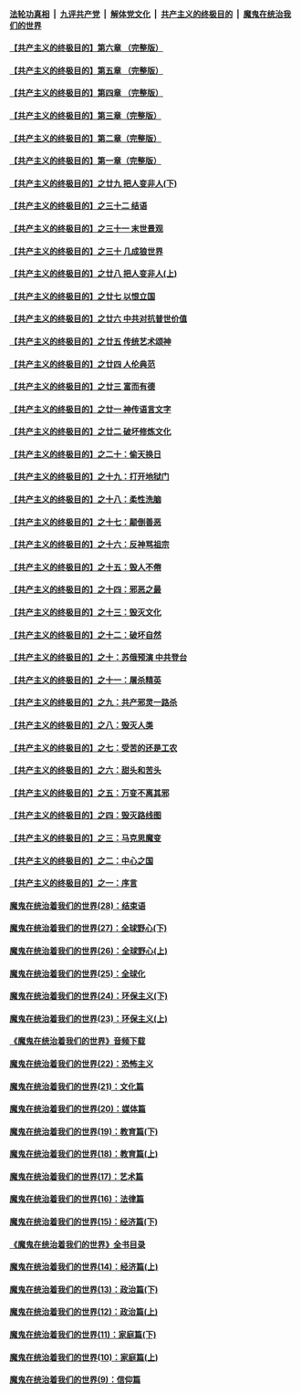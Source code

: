 

####  [法轮功真相](../../../../basic/blob/master/README.md?t=04291301) &nbsp;|&nbsp; [九评共产党](../../../../9ping.md/blob/master/README.md?t=04291301) &nbsp;|&nbsp; [解体党文化](../../../../jtdwh.md/blob/master/README.md?t=04291301)  &nbsp;|&nbsp; [共产主义的终极目的](../../../../gczydzjmd.md/blob/master/README.md?t=04291301) &nbsp;|&nbsp; [魔鬼在统治我们的世界](../../../../mgztzwmdsj.md/blob/master/README.md?t=04291301) 

#### [【共产主义的终极目的】第六章 （完整版）](../pages/nsc422/n11428913.md?t=04291301) 

#### [【共产主义的终极目的】第五章 （完整版）](../pages/nsc422/n11428912.md?t=04291301) 

#### [【共产主义的终极目的】第四章 （完整版）](../pages/nsc422/n11428907.md?t=04291301) 

#### [【共产主义的终极目的】第三章（完整版）](../pages/nsc422/n11428848.md?t=04291301) 

#### [【共产主义的终极目的】第二章（完整版）](../pages/nsc422/n11428831.md?t=04291301) 

#### [【共产主义的终极目的】第一章（完整版）](../pages/nsc422/n11417651.md?t=04291301) 

#### [【共产主义的终极目的】之廿九 把人变非人(下)](../pages/nsc422/n11344140.md?t=04291301) 

#### [【共产主义的终极目的】之三十二 结语](../pages/nsc422/n11360535.md?t=04291301) 

#### [【共产主义的终极目的】之三十一 末世景观](../pages/nsc422/n11351129.md?t=04291301) 

#### [【共产主义的终极目的】之三十 几成狼世界](../pages/nsc422/n11348280.md?t=04291301) 

#### [【共产主义的终极目的】之廿八 把人变非人(上)](../pages/nsc422/n11340492.md?t=04291301) 

#### [【共产主义的终极目的】之廿七 以恨立国](../pages/nsc422/n11336944.md?t=04291301) 

#### [【共产主义的终极目的】之廿六 中共对抗普世价值](../pages/nsc422/n11324785.md?t=04291301) 

#### [【共产主义的终极目的】之廿五 传统艺术颂神](../pages/nsc422/n11296396.md?t=04291301) 

#### [【共产主义的终极目的】之廿四 人伦典范](../pages/nsc422/n11296397.md?t=04291301) 

#### [【共产主义的终极目的】之廿三 富而有德](../pages/nsc422/n11283598.md?t=04291301) 

#### [【共产主义的终极目的】之廿一 神传语言文字](../pages/nsc422/n11263265.md?t=04291301) 

#### [【共产主义的终极目的】之廿二 破坏修炼文化](../pages/nsc422/n11245728.md?t=04291301) 

#### [【共产主义的终极目的】之二十：偷天换日](../pages/nsc422/n11238846.md?t=04291301) 

#### [【共产主义的终极目的】之十九：打开地狱门](../pages/nsc422/n11206376.md?t=04291301) 

#### [【共产主义的终极目的】之十八：柔性洗脑](../pages/nsc422/n11199994.md?t=04291301) 

#### [【共产主义的终极目的】之十七：颠倒善恶](../pages/nsc422/n11179782.md?t=04291301) 

#### [【共产主义的终极目的】之十六：反神骂祖宗](../pages/nsc422/n11166798.md?t=04291301) 

#### [【共产主义的终极目的】之十五：毁人不倦](../pages/nsc422/n11166792.md?t=04291301) 

#### [【共产主义的终极目的】之十四：邪恶之最](../pages/nsc422/n11150249.md?t=04291301) 

#### [【共产主义的终极目的】之十三：毁灭文化](../pages/nsc422/n11135227.md?t=04291301) 

#### [【共产主义的终极目的】之十二：破坏自然](../pages/nsc422/n11135214.md?t=04291301) 

#### [【共产主义的终极目的】之十：苏俄预演 中共登台](../pages/nsc422/n11118424.md?t=04291301) 

#### [【共产主义的终极目的】之十一：屠杀精英](../pages/nsc422/n11118442.md?t=04291301) 

#### [【共产主义的终极目的】之九：共产邪灵一路杀](../pages/nsc422/n11114139.md?t=04291301) 

#### [【共产主义的终极目的】之八：毁灭人类](../pages/nsc422/n11108503.md?t=04291301) 

#### [【共产主义的终极目的】之七：受苦的还是工农](../pages/nsc422/n11101809.md?t=04291301) 

#### [【共产主义的终极目的】之六：甜头和苦头](../pages/nsc422/n11096971.md?t=04291301) 

#### [【共产主义的终极目的】之五：万变不离其邪](../pages/nsc422/n11091285.md?t=04291301) 

#### [【共产主义的终极目的】之四：毁灭路线图](../pages/nsc422/n11086284.md?t=04291301) 

#### [【共产主义的终极目的】之三：马克思魔变](../pages/nsc422/n11061941.md?t=04291301) 

#### [【共产主义的终极目的】之二：中心之国](../pages/nsc422/n11047728.md?t=04291301) 

#### [【共产主义的终极目的】之一：序言](../pages/nsc422/n11086077.md?t=04291301) 

#### [魔鬼在统治着我们的世界(28)：结束语](../pages/nsc422/n10936246.md?t=04291301) 

#### [魔鬼在统治着我们的世界(27)：全球野心(下)](../pages/nsc422/n10928319.md?t=04291301) 

#### [魔鬼在统治着我们的世界(26)：全球野心(上)](../pages/nsc422/n10900318.md?t=04291301) 

#### [魔鬼在统治着我们的世界(25)：全球化](../pages/nsc422/n10788205.md?t=04291301) 

#### [魔鬼在统治着我们的世界(24)：环保主义(下)](../pages/nsc422/n10695307.md?t=04291301) 

#### [魔鬼在统治着我们的世界(23)：环保主义(上)](../pages/nsc422/n10688613.md?t=04291301) 

#### [《魔鬼在统治着我们的世界》音频下载](../pages/nsc422/n10635553.md?t=04291301) 

#### [魔鬼在统治着我们的世界(22)：恐怖主义](../pages/nsc422/n10614727.md?t=04291301) 

#### [魔鬼在统治着我们的世界(21)：文化篇](../pages/nsc422/n10597706.md?t=04291301) 

#### [魔鬼在统治着我们的世界(20)：媒体篇](../pages/nsc422/n10586579.md?t=04291301) 

#### [魔鬼在统治着我们的世界(19)：教育篇(下)](../pages/nsc422/n10564808.md?t=04291301) 

#### [魔鬼在统治着我们的世界(18)：教育篇(上)](../pages/nsc422/n10526970.md?t=04291301) 

#### [魔鬼在统治着我们的世界(17)：艺术篇](../pages/nsc422/n10499093.md?t=04291301) 

#### [魔鬼在统治着我们的世界(16)：法律篇](../pages/nsc422/n10485969.md?t=04291301) 

#### [魔鬼在统治着我们的世界(15)：经济篇(下)](../pages/nsc422/n10469975.md?t=04291301) 

#### [《魔鬼在统治着我们的世界》全书目录](../pages/nsc422/n10464261.md?t=04291301) 

#### [魔鬼在统治着我们的世界(14)：经济篇(上)](../pages/nsc422/n10457370.md?t=04291301) 

#### [魔鬼在统治着我们的世界(13)：政治篇(下)](../pages/nsc422/n10448270.md?t=04291301) 

#### [魔鬼在统治着我们的世界(12)：政治篇(上)](../pages/nsc422/n10444576.md?t=04291301) 

#### [魔鬼在统治着我们的世界(11)：家庭篇(下)](../pages/nsc422/n10440961.md?t=04291301) 

#### [魔鬼在统治着我们的世界(10)：家庭篇(上)](../pages/nsc422/n10435448.md?t=04291301) 

#### [魔鬼在统治着我们的世界(9)：信仰篇](../pages/nsc422/n10432159.md?t=04291301) 

